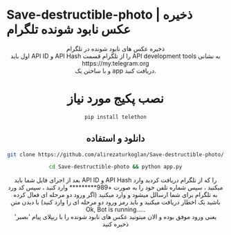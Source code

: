 # Save-destructible-photo | ذخیره عکس نابود شونده تلگرام

<div align="center">ذخیره عکس های نابود شونده در تلگرام<div>

<div align="center">اول باید API ID و API Hash را از تلگرام قسمت API development tools به نشانی<br>https://my.telegram.org<br>
و با ساختن یک app دریافت کنید.<div>

# نصب پکیج مورد نیاز

```bash
pip install telethon
```
## دانلود و استفاده

```bash
git clone https://github.com/alirezaturkoglan/Save-destructible-photo/
```
```bash
cd Save-destructible-photo && python app.py
```
<div>بعد از اجرای فایل شما باید API ID و API Hash را که از تلگرام دریافت کردید وارد میکنید ، سپس شماره تلفن خود را به صورت
+989*********
وارد کنید ، سپس کد ورد به تلگرام برای شما ارسالل میشود و وارد میکنید (اگر ورود دو مرحله ای فعال کرده باشید یک اخطار دریافت میکنید و باید رمز ورود دو مرحله ای را وارد کنید) با دیدن متن<br>Ok, Bot is running.....<br>یعنی ورود موفق بوده و الان میتونید عکس های نابود شونده را با ریپلای پیام 'بصبر' ذخیره کنید</div>
